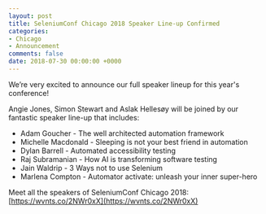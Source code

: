 ```yaml
---
layout: post
title: SeleniumConf Chicago 2018 Speaker Line-up Confirmed
categories:
- Chicago
- Announcement
comments: false
date: 2018-07-30 00:00:00 +0000
---
```



We’re very excited to announce our full speaker lineup for this year's conference!

Angie Jones, Simon Stewart and Aslak Hellesøy will be joined by our fantastic speaker line-up that includes:

- Adam Goucher - The well architected automation framework
- Michelle Macdonald - Sleeping is not your best friend in automation
- Dylan Barrell - Automated accessibility testing
- Raj Subramanian - How AI is transforming software testing
- Jain Waldrip - 3 Ways not to use Selenium
- Marlena Compton - Automator activate: unleash your inner super-hero

Meet all the speakers of SeleniumConf Chicago 2018: [https://wvnts.co/2NWr0xX](https://wvnts.co/2NWr0xX)